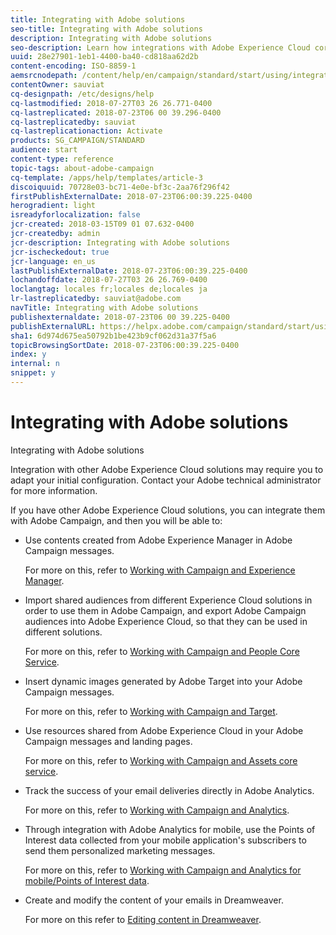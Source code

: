 ```yaml
---
title: Integrating with Adobe solutions
seo-title: Integrating with Adobe solutions
description: Integrating with Adobe solutions
seo-description: Learn how integrations with Adobe Experience Cloud core services and solutions such as Adobe Analytics and Experience Manager can improve your Adobe Campaign strategy with deep insights and convenient content management.
uuid: 28e27901-1eb1-4400-ba40-cd818aa62d2b
content-encoding: ISO-8859-1
aemsrcnodepath: /content/help/en/campaign/standard/start/using/integrating-with-adobe-solutions
contentOwner: sauviat
cq-designpath: /etc/designs/help
cq-lastmodified: 2018-07-27T03 26 26.771-0400
cq-lastreplicated: 2018-07-23T06 00 39.296-0400
cq-lastreplicatedby: sauviat
cq-lastreplicationaction: Activate
products: SG_CAMPAIGN/STANDARD
audience: start
content-type: reference
topic-tags: about-adobe-campaign
cq-template: /apps/help/templates/article-3
discoiquuid: 70728e03-bc71-4e0e-bf3c-2aa76f296f42
firstPublishExternalDate: 2018-07-23T06:00:39.225-0400
herogradient: light
isreadyforlocalization: false
jcr-created: 2018-03-15T09 01 07.632-0400
jcr-createdby: admin
jcr-description: Integrating with Adobe solutions
jcr-ischeckedout: true
jcr-language: en_us
lastPublishExternalDate: 2018-07-23T06:00:39.225-0400
lochandoffdate: 2018-07-27T03 26 26.769-0400
loclangtag: locales fr;locales de;locales ja
lr-lastreplicatedby: sauviat@adobe.com
navTitle: Integrating with Adobe solutions
publishexternaldate: 2018-07-23T06 00 39.225-0400
publishExternalURL: https://helpx.adobe.com/campaign/standard/start/using/integrating-with-adobe-solutions.html
sha1: 6d974d675ea50792b1be423b9cf062d31a37f5a6
topicBrowsingSortDate: 2018-07-23T06:00:39.225-0400
index: y
internal: n
snippet: y
---
```


# Integrating with Adobe solutions

Integrating with Adobe solutions

Integration with other Adobe Experience Cloud solutions may require you to adapt your initial configuration. Contact your Adobe technical administrator for more information.

If you have other Adobe Experience Cloud solutions, you can integrate them with Adobe Campaign, and then you will be able to:

* Use contents created from Adobe Experience Manager in Adobe Campaign messages.

  For more on this, refer to [Working with Campaign and Experience Manager](../../integrating/using/integrating-with-experience-manager.md).

* Import shared audiences from different Experience Cloud solutions in order to use them in Adobe Campaign, and export Adobe Campaign audiences into Adobe Experience Cloud, so that they can be used in different solutions.

  For more on this, refer to [Working with Campaign and People Core Service](../../integrating/using/about-campaign-audience-manager-or-people-core-service-integration.md).

* Insert dynamic images generated by Adobe Target into your Adobe Campaign messages.

  For more on this, refer to [Working with Campaign and Target](../../integrating/using/about-campaign-target-integration.md).

* Use resources shared from Adobe Experience Cloud in your Adobe Campaign messages and landing pages.

  For more on this, refer to [Working with Campaign and Assets core service](../../integrating/using/working-with-campaign-and-assets-core-service.md).

* Track the success of your email deliveries directly in Adobe Analytics.

  For more on this, refer to [Working with Campaign and Analytics](../../integrating/using/about-campaign-analytics-integration.md).

* Through integration with Adobe Analytics for mobile, use the Points of Interest data collected from your mobile application's subscribers to send them personalized marketing messages.

  For more on this, refer to [Working with Campaign and Analytics for mobile/Points of Interest data](../../integrating/using/about-campaign-points-of-interest-data-integration.md).

* Create and modify the content of your emails in Dreamweaver.

  For more on this refer to [Editing content in Dreamweaver](../../designing/using/about-email-content-design.md#editing-content-in-dreamweaver).

